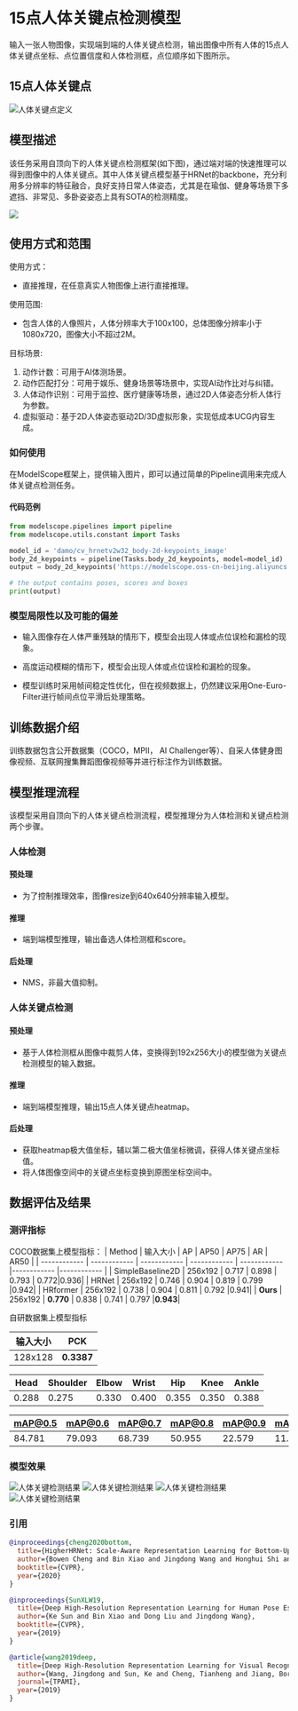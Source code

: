# 15点人体关键点检测模型

输入一张人物图像，实现端到端的人体关键点检测，输出图像中所有人体的15点人体关键点坐标、点位置信度和人体检测框，点位顺序如下图所示。

## 15点人体关键点
![人体关键点定义](assets/keypoints.png)

## 模型描述
该任务采用自顶向下的人体关键点检测框架(如下图)，通过端对端的快速推理可以得到图像中的人体关键点。其中人体关键点模型基于HRNet的backbone，充分利用多分辨率的特征融合，良好支持日常人体姿态，尤其是在瑜伽、健身等场景下多遮挡、非常见、多卧姿姿态上具有SOTA的检测精度。

![](assets/1.png)



## 使用方式和范围
使用方式：
- 直接推理，在任意真实人物图像上进行直接推理。

使用范围:
- 包含人体的人像照片，人体分辨率大于100x100，总体图像分辨率小于1080x720，图像大小不超过2M。

目标场景:
1. 动作计数：可用于AI体测场景。
2. 动作匹配打分：可用于娱乐、健身场景等场景中，实现AI动作比对与纠错。
3. 人体动作识别：可用于监控、医疗健康等场景，通过2D人体姿态分析人体行为参数。
4. 虚拟驱动：基于2D人体姿态驱动2D/3D虚拟形象，实现低成本UCG内容生成。

### 如何使用

在ModelScope框架上，提供输入图片，即可以通过简单的Pipeline调用来完成人体关键点检测任务。

#### 代码范例
```python
from modelscope.pipelines import pipeline
from modelscope.utils.constant import Tasks

model_id = 'damo/cv_hrnetv2w32_body-2d-keypoints_image'
body_2d_keypoints = pipeline(Tasks.body_2d_keypoints, model=model_id)
output = body_2d_keypoints('https://modelscope.oss-cn-beijing.aliyuncs.com/test/images/keypoints_detect/000000438862.jpg')

# the output contains poses, scores and boxes
print(output)
```

### 模型局限性以及可能的偏差

- 输入图像存在人体严重残缺的情形下，模型会出现人体或点位误检和漏检的现象。

- 高度运动模糊的情形下，模型会出现人体或点位误检和漏检的现象。
  
- 模型训练时采用帧间稳定性优化，但在视频数据上，仍然建议采用One-Euro-Filter进行帧间点位平滑后处理策略。


## 训练数据介绍
训练数据包含公开数据集（COCO，MPII， AI Challenger等）、自采人体健身图像视频、互联网搜集舞蹈图像视频等并进行标注作为训练数据。

## 模型推理流程
该模型采用自顶向下的人体关键点检测流程，模型推理分为人体检测和关键点检测两个步骤。
### 人体检测
#### 预处理
- 为了控制推理效率，图像resize到640x640分辨率输入模型。
#### 推理
- 端到端模型推理，输出备选人体检测框和score。
#### 后处理
- NMS，非最大值抑制。

### 人体关键点检测
#### 预处理
- 基于人体检测框从图像中裁剪人体，变换得到192x256大小的模型做为关键点检测模型的输入数据。
#### 推理
- 端到端模型推理，输出15点人体关键点heatmap。
#### 后处理
- 获取heatmap极大值坐标，辅以第二极大值坐标微调，获得人体关键点坐标值。
- 将人体图像空间中的关键点坐标变换到原图坐标空间中。

## 数据评估及结果
### 测评指标
COCO数据集上模型指标：
| Method | 输入大小 | AP | AP50 | AP75 | AR | AR50 |
| ------------ | ------------ | ------------ | ------------ | ------------ |------------ |------------ |
| SimpleBaseline2D | 256x192 | 0.717 | 0.898 | 0.793 | 0.772|0.936|
| HRNet | 256x192 | 0.746 | 0.904 | 0.819 | 0.799 |0.942|
| HRformer | 256x192 | 0.738 | 0.904 | 0.811 | 0.792 |0.941|
| **Ours** | 256x192 | **0.770** | 0.838 | 0.741 |  0.797 |**0.943**|

自研数据集上模型指标

| 输入大小 | PCK | 
| ------------ | ------------ | 
| 128x128 | **0.3387** |

| Head | Shoulder | Elbow | Wrist | Hip | Knee |Ankle|
| ------------ | ------------ | ------------ | ------------ |------------ |------------ |------------ |
| 0.288 | 0.275 | 0.330 | 0.400 | 0.355 | 0.350 | 0.388 |


| mAP@0.5 | mAP@0.6 | mAP@0.7 | mAP@0.8 | mAP@0.9 | mAP@0.95 |
| ------------ | ------------ | ------------ | ------------ | ------------ |------------ |
| 84.781 | 79.093 | 68.739 | 50.955 | 22.579 | 11.956 |

### 模型效果
![人体关键检测结果](https://modelscope.cn/api/v1/models/damo/cv_hrnetv2w32_body-2d-keypoints_image/repo?Revision=master&FilePath=assets/results1.jpg&View=true)
![人体关键检测结果](https://modelscope.cn/api/v1/models/damo/cv_hrnetv2w32_body-2d-keypoints_image/repo?Revision=master&FilePath=assets/results2.jpg&View=true)
![人体关键检测结果](https://modelscope.cn/api/v1/models/damo/cv_hrnetv2w32_body-2d-keypoints_image/repo?Revision=master&FilePath=assets/results3.jpg&View=true)
![人体关键检测结果](https://modelscope.cn/api/v1/models/damo/cv_hrnetv2w32_body-2d-keypoints_image/repo?Revision=master&FilePath=assets/results5.jpg&View=true)

### 引用
```BibTeX
@inproceedings{cheng2020bottom,
  title={HigherHRNet: Scale-Aware Representation Learning for Bottom-Up Human Pose Estimation},
  author={Bowen Cheng and Bin Xiao and Jingdong Wang and Honghui Shi and Thomas S. Huang and Lei Zhang},
  booktitle={CVPR},
  year={2020}
}

@inproceedings{SunXLW19,
  title={Deep High-Resolution Representation Learning for Human Pose Estimation},
  author={Ke Sun and Bin Xiao and Dong Liu and Jingdong Wang},
  booktitle={CVPR},
  year={2019}
}

@article{wang2019deep,
  title={Deep High-Resolution Representation Learning for Visual Recognition},
  author={Wang, Jingdong and Sun, Ke and Cheng, Tianheng and Jiang, Borui and Deng, Chaorui and Zhao, Yang and Liu, Dong and Mu, Yadong and Tan, Mingkui and Wang, Xinggang and Liu, Wenyu and Xiao, Bin},
  journal={TPAMI},
  year={2019}
}
```